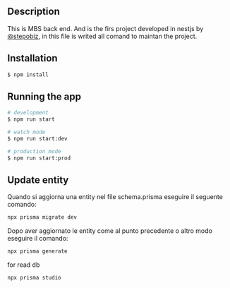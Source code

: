 ## Description

This is MBS back end. And is the firs project developed in nestjs by [@stepobiz](https://github.com/stepobiz), in this file is writed all comand to maintan the project.

## Installation

```bash
$ npm install
```

## Running the app

```bash
# development
$ npm run start

# watch mode
$ npm run start:dev

# production mode
$ npm run start:prod
```

## Update entity

Quando si aggiorna una entity nel file schema.prisma eseguire il seguente comando:

```bash
npx prisma migrate dev
```

Dopo aver aggiornato le entity come al punto precedente o altro modo eseguire il comando:
```bash
npx prisma generate
```
for read db 
```bash
npx prisma studio
```